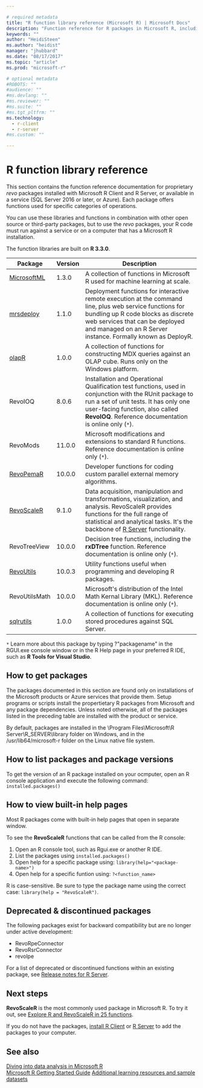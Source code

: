 ```yaml
---

# required metadata
title: "R function library reference (Microsoft R) | Microsoft Docs"
description: "Function reference for R packages in Microsoft R, including MicrosoftML, mrsdeploy, RevoScaleR, RevoPemaR, and others."
keywords: ""
author: "HeidiSteen"
ms.author: "heidist"
manager: "jhubbard"
ms.date: "08/17/2017"
ms.topic: "article"
ms.prod: "microsoft-r"

# optional metadata
#ROBOTS: ""
#audience: ""
#ms.devlang: ""
#ms.reviewer: ""
#ms.suite: ""
#ms.tgt_pltfrm: ""
ms.technology:
  - r-client
  - r-server
#ms.custom: ""

---
```


# R function library reference

This section contains the function reference documentation for proprietary *revo* packages installed with Microsoft R Client and R Server, or available in a service (SQL Server 2016 or later, or Azure). Each package offers functions used for specific categories of operations. 

You can use these libraries and functions in combination with other open source or third-party packages, but to use the *revo* packages, your R code must run against a service or on a computer that has a Microsoft R installation.

The function libraries are built on **R 3.3.0**.

|Package | Version | Description |
|--------|---------|-------------|
|[MicrosoftML](microsoftml/microsoftml-package.md) | 1.3.0  | A collection of functions in Microsoft R used for machine learning at scale.|
|[mrsdeploy](mrsdeploy/mrsdeploy-package.md) | 1.1.0 | Deployment functions for interactive remote execution at the command line, plus web service functions for bundling up R code blocks as discrete web services that can be deployed and managed on an R Server instance. Formally known as DeployR. |
|[olapR](olapr/olapr.md) | 1.0.0 | A collection of functions for constructing MDX queries against an OLAP cube. Runs only on the Windows platform.|
|RevoIOQ | 8.0.6 | Installation and Operational Qualification test functions, used in conjunction with the RUnit package to run a set of unit tests. It has only one user-facing function, also called **RevoIOQ**. Reference documentation is online only (`*`). |
|RevoMods | 11.0.0 | Microsoft modifications and extensions to standard R functions. Reference documentation is online only (`*`).  |
|[RevoPemaR](revopemar/pemar.md) | 10.0.0 | Developer functions for coding custom parallel external memory algorithms. |
|[RevoScaleR](~/r-reference/revoscaler/revoscaler.md) | 9.1.0 | Data acquisition, manipulation and transformations, visualization, and analysis. RevoScaleR provides functions for the full range of statistical and analytical tasks. It's the backbone of [R Server](../what-is-microsoft-r-server.md) functionality. |
|RevoTreeView | 10.0.0 | Decision tree functions, including the **rxDTree** function. Reference documentation is online only (`*`). |
|[RevoUtils](revoutils/revoutils.md) | 10.0.3 | Utility functions useful when programming and developing R packages.|
|RevoUtilsMath | 10.0.0 | Microsoft's distribution of the Intel Math Kernal Library (MKL). Reference documentation is online only (`*`). |
|[sqlrutils](sqlrutils/sqlrutils.md) | 1.0.0 | A collection of functions for executing stored procedures against SQL Server.|

`*` Learn more about this package by typing ?"packagename" in the RGUI.exe console window or in the R Help page in your preferred R IDE, such as **R Tools for Visual Studio**.

## How to get packages

The packages documented in this section are found only on installations of the Microsoft products or Azure services that provide them. Setup programs or scripts install the propertietary R packages from Microsoft and any package dependencies. Unless noted otherwise, all of the packages listed in the preceding table are installed with the product or service.

By default, packages are installed in the \Program Files\Microsoft\R Server\R_SERVER\library folder on Windows, and in the /usr/lib64/microsoft-r folder on the Linux native file system.

## How to list packages and package versions

To get the version of an R package installed on your ocmputer, open an R console application and execute the following command: `installed.packages()`

## How to view built-in help pages

Most R packages come with built-in help pages that open in separate window.

To see the **RevoScaleR** functions that can be called from the R console:

1. Open an R console tool, such as Rgui.exe or another R IDE.
2. List the packages using `installed.packages()`
3. Open help for a specific package using: `library(help="<package-name>")`
4. Open help for a specific funtion using: `?<function_name>`

R is case-sensitive. Be sure to type the package name using the correct case: `library(help = "RevoScaleR")`.

## Deprecated & discontinued packages

The following packages exist for backward compatibility but are no longer under active development:

* RevoRpeConnector
* RevoRsrConnector
* revolpe

For a list of deprecated or discontinued functions within an existing package, see [Release notes for R Server](../resources-deprecated-features.md).

## Next steps

**RevoScaleR** is the most commonly used package in Microsoft R. To try it out, see [Explore R and RevoScaleR in 25 functions](../r/tutorial-r-to-revoscaler.md).

If you do not have the packages, [install R Client](../r-client/what-is-microsoft-r-client.md) or [R Server](../what-is-microsoft-r-server.md) to add the packages to your computer.

## See also

 [Diving into data analysis in Microsoft R](../r/how-to-introduction.md)  
 [Microsoft R Getting Started Guide](../microsoft-r-getting-started.md) 
 [Additional learning resources and sample datasets](../resources-more.md)  
 
 
